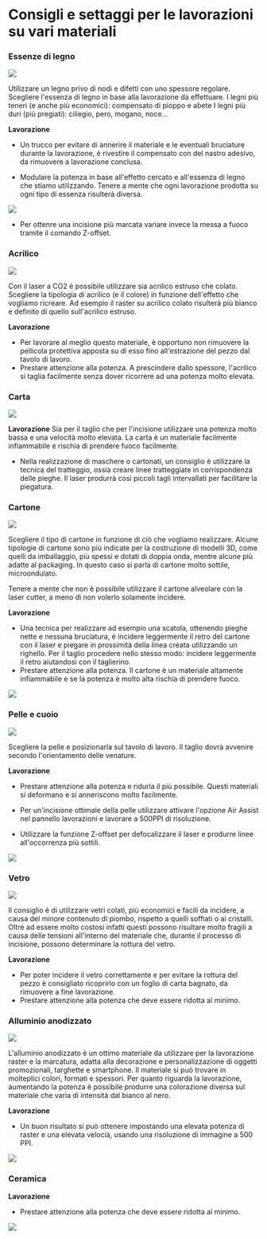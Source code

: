 # Consigli e settaggi per le lavorazioni su vari materiali


### Essenze di legno

![](res/compensato.jpg)

Utilizzare un legno privo di nodi e difetti con uno spessore regolare.
Scegliere l'essenza di legno in base alla lavorazione da effettuare.
I legni più teneri (e anche più economici): compensato di pioppo e abete
I legni più duri (più pregiati): ciliegio, pero, mogano, noce... 

**Lavorazione**

- Un trucco per evitare di annerire il materiale e le eventuali bruciature durante la lavorazione, è rivestire il compensato con del nastro adesivo, da rimuovere a lavorazione conclusa.

- Modulare la potenza in base all'effetto cercato e all'essenza di legno che stiamo utilizzando. 
Tenere a mente che ogni lavorazione prodotta su ogni tipo di essenza risulterà diversa.

 
![](res/incisione2.jpg)

- Per ottenre una incisione più marcata variare invece la messa a fuoco tramite il comando Z-offset.
 


### Acrilico

![](res/acrilico.jpg)

Con il laser a CO2 è possibile utilizzare sia acrilico estruso che colato.
Scegliere la tipologia di acrilico (e il colore) in funzione dell'effetto che vogliamo ricreare.
Ad esempio il raster su acrilico colato risulterà più bianco e definito di quello sull'acrilico estruso.

**Lavorazione**

- Per lavorare al meglio questo materiale, è opportuno non rimuovere la pellicola protettiva apposta su di esso fino all'estrazione del pezzo dal tavolo di lavoro.
- Prestare attenzione alla potenza. A prescindere dallo spessore, l'acrilico si taglia facilmente senza dover ricorrere ad una potenza molto elevata. 


### Carta

![](res/carta.jpg)


**Lavorazione**
Sia per il taglio che per l'incisione utilizzare una potenza molto bassa e una velocità molto elevata.
La carta è un materiale facilmente infiammabile e rischia di prendere fuoco facilmente.

- Nella realizzazione di maschere o cartonati, un consiglio è utilizzare la tecnica del tratteggio, ossia creare linee tratteggiate in corrispondenza delle pieghe. Il laser produrrà così piccoli tagli intervallati per facilitare la piegatura.



### Cartone

![](res/cartone.jpg)

Scegliere il tipo di cartone in funzione di ciò che vogliamo realizzare.
Alcune tipologie di cartone sono più indicate per la costruzione di modelli 3D, come quelli da imballaggio, più spessi e dotati di doppia onda, mentre alcune più adatte al packaging. In questo caso si parla di cartone molto sottile, microondulato.

Tenere a mente che non è possibile utilizzare il cartone alveolare con la laser cutter, a meno di non volerlo solamente incidere.

**Lavorazione**

- Una tecnica per realizzare ad esempio una scatola, ottenendo pieghe nette e nessuna bruciatura, è incidere leggermente il retro del cartone con il laser e piegare in prossimità della linea creata utilizzando un righello. Per il taglio procedere nello stesso modo: incidere leggermente il retro aiutandosi con il taglierino.
- Prestare attenzione alla potenza. Il cartone è un materiale altamente infiammabile e se la potenza è molto alta rischia di prendere fuoco.

![](res/cardboard.jpg)


### Pelle e cuoio

![](res/pellep.jpg)

Scegliere la pelle e posizionarla sul tavolo di lavoro.
Il taglio dovrà avvenire secondo l'orientamento delle venature.

**Lavorazione**

- Prestare attenzione alla potenza e ridurla il più possibile. Questi materiali si deformano e si anneriscono molto facilmente.

- Per un'incisione ottimale della pelle utilizzare attivare l'opzione Air Assist nel pannello lavorazioni e lavorare a 500PPI di risoluzione.
- Utilizzare la funzione Z-offset per defocalizzare il laser e produrre linee all'occorrenza più sottili.

![](res/pellepelle.jpg)



### Vetro

![](res/glass.jpg)

Il consiglio è di utilizzare vetri colati, più economici e facili da incidere, a causa del minore contenuto di piombo, rispetto a quelli soffiati o ai cristalli. Oltre ad essere molto costosi infatti questi possono risultare molto fragili a causa delle tensioni all'interno del materiale che, durante il processo di incisione, possono determinare la rottura del vetro.

**Lavorazione**

- Per poter incidere il vetro correttamente e per evitare la rottura del pezzo è consigliato ricoprirlo con un foglio di carta bagnato, da rimuovere a fine lavorazione.
- Prestare attenzione alla potenza che deve essere ridotta al minimo.


### Alluminio anodizzato


![](res/steel.jpeg)

L'alluminio anodizzato è un ottimo materiale da utilizzare per la lavorazione raster e la marcatura, adatta alla decorazione e personalizzazione di oggetti promozionali, targhette e smartphone. 
Il materiale si può trovare in molteplici colori, formati e spessori. 
Per quanto riguarda la lavorazione, aumentando la potenza è possibile produrre una colorazione diversa sul materiale che varia di intensità dal bianco al nero.

**Lavorazione**

- Un buon risultato si può ottenere impostando una elevata potenza di raster e una elevata velocià, usando una risoluzione di immagine a 500 PPI. 

![](res/macsteel.jpg)


### Ceramica

**Lavorazione**

- Prestare attenzione alla potenza che deve essere ridotta al minimo.

![](res/ceramica.JPG)